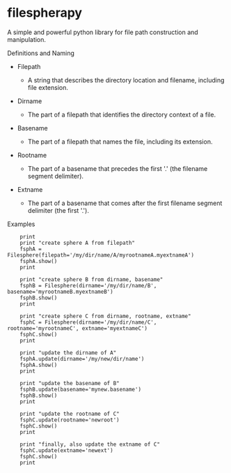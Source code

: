 # filespherapy
A simple and powerful python library for file path construction and manipulation.

Definitions and Naming

* Filepath
  - A string that describes the directory location and filename, including file extension.

* Dirname
  - The part of a filepath that identifies the directory context of a file.

* Basename
  - The part of a filepath that names the file, including its extension.

* Rootname
  - The part of a basename that precedes the first '.' (the filename segment delimiter).

* Extname
  - The part of a basename that comes after the first filename segment delimiter (the first '.').

Examples

```
	print
	print "create sphere A from filepath"
	fsphA = Filesphere(filepath='/my/dir/name/A/myrootnameA.myextnameA')
	fsphA.show()
	print

	print "create sphere B from dirname, basename"
	fsphB = Filesphere(dirname='/my/dir/name/B', basename='myrootnameB.myextnameB')
	fsphB.show()
	print

	print "create sphere C from dirname, rootname, extname"
	fsphC = Filesphere(dirname='/my/dir/name/C', rootname='myrootnameC', extname='myextnameC')
	fsphC.show()
	print

	print "update the dirname of A"
	fsphA.update(dirname='/my/new/dir/name')
	fsphA.show()
	print

	print "update the basename of B"
	fsphB.update(basename='mynew.basename')
	fsphB.show()
	print

	print "update the rootname of C"
	fsphC.update(rootname='newroot')
	fsphC.show()
	print

	print "finally, also update the extname of C"
	fsphC.update(extname='newext')
	fsphC.show()
	print
```
